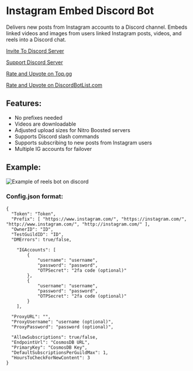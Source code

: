 # Instagram Embed Discord Bot
Delivers new posts from Instagram accounts to a Discord channel.
Embeds linked videos and images from users linked Instagram posts, videos, and reels into a Discord chat.

[Invite To Discord Server](https://link.mcshane.systems/reelsbotinvite)

[Support Discord Server](https://discord.gg/6K3tdsYd6J)

[Rate and Upvote on Top.gg](https://top.gg/bot/815695225678463017)

[Rate and Upvote on DiscordBotList.com](https://discord.ly/instagram-embed)

## Features:
- No prefixes needed
- Videos are downloadable
- Adjusted upload sizes for Nitro Boosted servers
- Supports Discord slash commands
- Supports subscribing to new posts from Instagram users
- Multiple IG accounts for failover

## Example: 
![Example of reels bot on discord](https://github.com/bman46/Instagram-Reels-Bot/raw/master/Example.png)

### Config.json format:
```
{
  "Token": "Token",
  "Prefix": [ "https://www.instagram.com/", "https://instagram.com/", "http://www.instagram.com/", "http://instagram.com/" ],
  "OwnerID": "ID",
  "TestGuildID": "ID",
  "DMErrors": true/false,

    "IGAccounts": [
        {
            "username": "username",
            "password": "password",
            "OTPSecret": "2fa code (optional)"
        },
        {
            "username": "username",
            "password": "password",
            "OTPSecret": "2fa code (optional)"
        }
    ],

  "ProxyURL": "",
  "ProxyUsername": "username (optional)",
  "ProxyPassword": "password (optional)",

  "AllowSubscriptions": true/false,
  "EndpointUrl": "CosmosDB URL",
  "PrimaryKey": "CosmosDB Key",
  "DefaultSubscriptionsPerGuildMax": 1,
  "HoursToCheckForNewContent": 3
}
```
